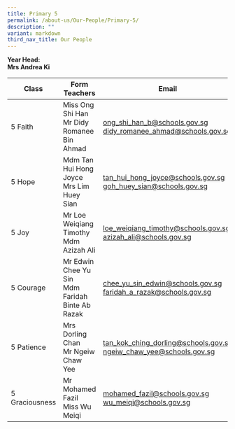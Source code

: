 ```yaml
---
title: Primary 5
permalink: /about-us/Our-People/Primary-5/
description: ""
variant: markdown
third_nav_title: Our People
---
```

**Year Head:**<br>
**Mrs Andrea Ki**


| Class | Form Teachers | Email |
| -------- | -------- | -------- |
|  5 Faith  | Miss Ong Shi Han<br>Mr Didy Romanee Bin Ahmad  | [ong_shi_han_b@schools.gov.sg](mailto:ong_shi_han_b@schools.gov.sg)<br>[didy_romanee_ahmad@schools.gov.sg](mailto:didy_romanee_ahmad@schools.gov.sg)
|  5 Hope  | Mdm Tan Hui Hong Joyce<br>Mrs Lim Huey Sian  | [tan_hui_hong_joyce@schools.gov.sg](mailto:tan_hui_hong_joyce@schools.gov.sg)<br>[goh_huey_sian@schools.gov.sg](mailto:goh_huey_sian@schools.gov.sg)
|  5 Joy  | Mr Loe Weiqiang Timothy<br>Mdm Azizah Ali  | [loe_weiqiang_timothy@schools.gov.sg](mailto:loe_weiqiang_timothy@schools.gov.sg)<br>[azizah_ali@schools.gov.sg](mailto:azizah_ali@schools.gov.sg)
|  5 Courage  | Mr Edwin Chee Yu Sin<br>Mdm Faridah Binte Ab Razak  | [chee_yu_sin_edwin@schools.gov.sg](mailto:chee_yu_sin_edwin@schools.gov.sg)<br>[faridah_a_razak@schools.gov.sg](mailto:faridah_a_razak@schools.gov.sg)
|  5 Patience  | Mrs Dorling Chan<br>Mr Ngeiw Chaw Yee |[tan_kok_ching_dorling@schools.gov.sg](mailto:tan_kok_ching_dorling@schools.gov.sg)<br>[ngeiw_chaw_yee@schools.gov.sg](mailto:ngeiw_chaw_yee@schools.gov.sg) |
|  5 Graciousness  | Mr Mohamed Fazil<br>Miss Wu Meiqi |[mohamed_fazil@schools.gov.sg](mailto:mohamed_fazil@schools.gov.sg)<br>[wu_meiqi@schools.gov.sg](mailto:wu_meiqi@schools.gov.sg)